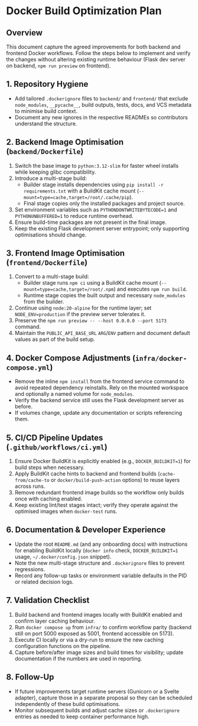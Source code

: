 # Docker Build Optimization Plan

## Overview
This document capture the agreed improvements for both backend and frontend Docker workflows. Follow the steps below to implement and verify the changes without altering existing runtime behaviour (Flask dev server on backend, `npm run preview` on frontend).

## 1. Repository Hygiene
- Add tailored `.dockerignore` files to `backend/` and `frontend/` that exclude `node_modules`, `__pycache__`, build outputs, tests, docs, and VCS metadata to minimise build context.
- Document any new ignores in the respective READMEs so contributors understand the structure.

## 2. Backend Image Optimisation (`backend/Dockerfile`)
1. Switch the base image to `python:3.12-slim` for faster wheel installs while keeping glibc compatibility.
2. Introduce a multi-stage build:
   - Builder stage installs dependencies using `pip install -r requirements.txt` with a BuildKit cache mount (`--mount=type=cache,target=/root/.cache/pip`).
   - Final stage copies only the installed packages and project source.
3. Set environment variables such as `PYTHONDONTWRITEBYTECODE=1` and `PYTHONUNBUFFERED=1` to reduce runtime overhead.
4. Ensure build-time packages are not present in the final image.
5. Keep the existing Flask development server entrypoint; only supporting optimisations should change.

## 3. Frontend Image Optimisation (`frontend/Dockerfile`)
1. Convert to a multi-stage build:
   - Builder stage runs `npm ci` using a BuildKit cache mount (`--mount=type=cache,target=/root/.npm`) and executes `npm run build`.
   - Runtime stage copies the built output and necessary `node_modules` from the builder.
2. Continue using `node:20-alpine` for the runtime layer; set `NODE_ENV=production` if the preview server tolerates it.
3. Preserve the `npm run preview -- --host 0.0.0.0 --port 5173` command.
4. Maintain the `PUBLIC_API_BASE_URL` `ARG`/`ENV` pattern and document default values as part of the build setup.

## 4. Docker Compose Adjustments (`infra/docker-compose.yml`)
- Remove the inline `npm install` from the frontend service command to avoid repeated dependency reinstalls. Rely on the mounted workspace and optionally a named volume for `node_modules`.
- Verify the backend service still uses the Flask development server as before.
- If volumes change, update any documentation or scripts referencing them.

## 5. CI/CD Pipeline Updates (`.github/workflows/ci.yml`)
1. Ensure Docker BuildKit is explicitly enabled (e.g., `DOCKER_BUILDKIT=1`) for build steps when necessary.
2. Apply BuildKit cache hints to backend and frontend builds (`cache-from/cache-to` or `docker/build-push-action` options) to reuse layers across runs.
3. Remove redundant frontend image builds so the workflow only builds once with caching enabled.
4. Keep existing lint/test stages intact; verify they operate against the optimised images when `docker-test` runs.

## 6. Documentation & Developer Experience
- Update the root `README.md` (and any onboarding docs) with instructions for enabling BuildKit locally (`docker info` check, `DOCKER_BUILDKIT=1` usage, `~/.docker/config.json` snippet).
- Note the new multi-stage structure and `.dockerignore` files to prevent regressions.
- Record any follow-up tasks or environment variable defaults in the PID or related decision logs.

## 7. Validation Checklist
1. Build backend and frontend images locally with BuildKit enabled and confirm layer caching behaviour.
2. Run `docker compose up` from `infra/` to confirm workflow parity (backend still on port 5000 exposed as 5001, frontend accessible on 5173).
3. Execute CI locally or via a dry-run to ensure the new caching configuration functions on the pipeline.
4. Capture before/after image sizes and build times for visibility; update documentation if the numbers are used in reporting.

## 8. Follow-Up
- If future improvements target runtime servers (Gunicorn or a Svelte adapter), capture those in a separate proposal so they can be scheduled independently of these build optimisations.
- Monitor subsequent builds and adjust cache sizes or `.dockerignore` entries as needed to keep container performance high.

